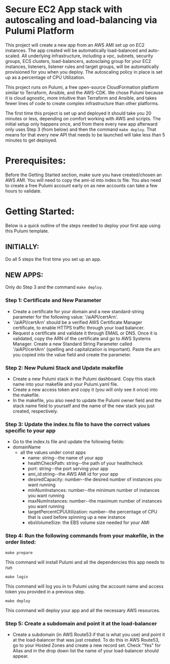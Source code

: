 # Secure EC2 App stack with autoscaling and load-balancing via Pulumi Platform

This project will create a new app from an AWS AMI set up on EC2 instances.
The app created will be automatically load-balanced and auto-scaled. All
underlying infrastructure, including a vpc, subnets, security groups, ECS clusters, load-balancers,
autosclaing group for your EC2 instances, listeners, listener rules and target groups, will be
automatically provisioned for you when you deploy. The autoscaling policy in place is set up as a
percentage of CPU Utilization.

This project runs on Pulumi, a free open-source CloudFormation platform similar to Terraform,
Ansible, and the AWS-CDK. We chose Pulumi because it is cloud agnostic, more intuitive than Terraform
and Ansible, and takes fewer lines of code to create complex infrastructure than other platforms.

The first time this project is set up and deployed it should take you 20 minutes or less, depending on
comfort working with AWS and scripts. The initial setup only happens once, and from there every new app
afterward only uses Step 3 (from below) and then the command `make deploy`. That means for that every
new API that needs to be launched will take less than 5 minutes to get deployed.

# Prerequisites:
Before the Getting Started section, make sure you have created/chosen an AWS AMI.
You will need to copy the ami-id into index.ts file.
You also need to create a free Pulumi account early on as new accounts can take a few hours to validate.

# Getting Started:
Below is a quick outline of the steps needed to deploy your first app using this Pulumi template.

## INITIALLY:
Do all 5 steps the first time you set up an app.
## NEW APPS:
Only do Step 3 and the command `make deploy`.

### Step 1: Certificate and New Parameter
- Create a certificate for your domain and a new standard-string parameter for the following value: '/aiAPI/certArn'.
- '/aiAPI/certArn' should be a verified AWS Certificate Manager certificate, to enable HTTPS traffic through your
load balancer.
- Request a certificate and validate it through EMAIL or DNS. Once it is validated, copy the ARN of the
certificate and go to AWS Systems Manager. Create a new Standard String Parameter called '/aiAPI/certArn' (spelling
and capitalization is important). Paste the arn you copied into the value field and create the parameter.

### Step 2: New Pulumi Stack and Update makefile
- Create a new Pulumi stack in the Pulumi dashboard. Copy this stack name into your makefile and your Pulumi.yaml file.
- Create a new access token and copy it (you will only see it once) into the makefile.
- In the makefile, you also need to update the Pulumi owner field and the stack name field to yourself and the name
of the new stack you just created, respectively.

### Step 3: Update the index.ts file to have the correct values specific to your app
- Go to the index.ts file and update the following fields: 
-  domainName
    - all the values under const apps
        - name: string--the name of your app
        - healthCheckPath: string--the path of your healthcheck
        - port: string--the port serving your app
        - ami_id:string--the AWS AMI id for your app
        - desiredCapacity: number--the desired number of instances you want running
        - minNumInstances: number--the minimum number of instances you want running
        - maxNumInstances: number--the maximum number of instances you want running
        - targetPercentCPUUtilization: number--the percentage of CPU that is used before spinning up a new instance
        - ebsVolumeSize: the EBS volume size needed for your AMI

### Step 4: Run the following commands from your makefile, in the order listed:
```
make prepare
```
This command will install Pulumi and all the dependencies this app needs to run
```
make login
```
This command will log you in to Pulumi using the account name and access token you provided in a previous step. 
```
make deploy
```
This command will deploy your app and all the necessary AWS resources.

### Step 5: Create a subdomain and point it at the load-balancer
- Create a subdomain (in AWS Route53 if that is what you use) and point it at the load-balancer that was just created.
To do this in AWS Route53, go to your Hosted Zones and create a new record set. Check "Yes" for Alias and in the drop down
list the name of your load-balancer should appear.